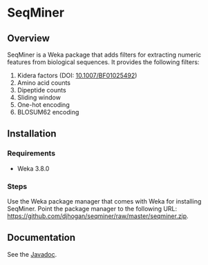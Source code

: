 # SeqMiner

## Overview
SeqMiner is a Weka package that adds filters for extracting numeric features from biological sequences. It provides the following filters:
1. Kidera factors (DOI: [10.1007/BF01025492](https://doi.org/10.1007/BF01025492))
2. Amino acid counts
3. Dipeptide counts
4. Sliding window
5. One-hot encoding
6. BLOSUM62 encoding

## Installation
### Requirements
* Weka 3.8.0

### Steps
Use the Weka package manager that comes with Weka for installing SeqMiner. Point the package manager to the following URL: https://github.com/djhogan/seqminer/raw/master/seqminer.zip.

## Documentation
See the [Javadoc](https://djhogan.github.io/seqminer/javadoc/index.html).
